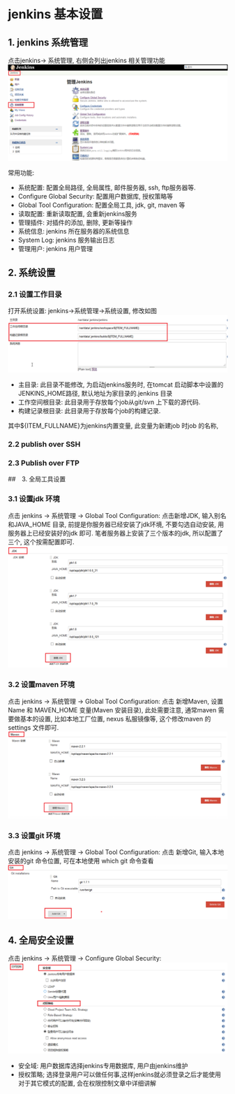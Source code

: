 # jenkins 基本设置


## 1. jenkins 系统管理
点击jenkins-> 系统管理, 右侧会列出jenkins 相关管理功能
![](/assets/jenkins_2017-06-15_191110.png)

常用功能:
* 系统配置: 配置全局路径, 全局属性, 邮件服务器, ssh, ftp服务器等.
* Configure Global Security: 配置用户数据库, 授权策略等
* Global Tool Configuration: 配置全局工具, jdk, git, maven 等
* 读取配置: 重新读取配置, 会重新jenkins服务
* 管理插件: 对插件的添加, 删除, 更新等操作
* 系统信息: jenkins 所在服务器的系统信息
* System Log: jenkins 服务输出日志
* 管理用户: jenkins 用户管理


## 2. 系统设置
### 2.1 设置工作目录
打开系统设置: jenkins->系统管理->系统设置, 修改如图
![](/assets/jenkins_2017-06-15_193019.png)

* 主目录: 此目录不能修改, 为启动jenkins服务时, 在tomcat 启动脚本中设置的JENKINS_HOME路径, 默认地址为家目录的.jenkins 目录
* 工作空间根目录: 此目录用于存放每个job从git/svn 上下载的源代码.
* 构建记录根目录:  此目录用于存放每个job的构建记录.

其中${ITEM_FULLNAME}为jenkins内置变量, 此变量为新建job 时job 的名称,

### 2.2 publish over SSH

### 2.3 Publish over FTP

##　3. 全局工具设置

### 3.1 设置jdk 环境
点击 jenkins -> 系统管理 -> Global Tool Configuration:
点击新增JDK, 输入别名和JAVA_HOME 目录, 前提是你服务器已经安装了jdk环境, 不要勾选自动安装, 用服务器上已经安装好的jdk 即可. 笔者服务器上安装了三个版本的jdk, 所以配置了三个, 这个按需配置即可.
![](/assets/jenkins_2017-06-15_194650.png)

### 3.2 设置maven 环境
点击 jenkins -> 系统管理 -> Global Tool Configuration:
点击 新增Maven, 设置Name 和 MAVEN_HOME 变量(Maven 安装目录), 此处需要注意, 通常maven 需要做基本的设置, 比如本地工厂位置, nexus 私服镜像等, 这个修改maven 的settings 文件即可.
![](/assets/jenkins_2017-06-15_195203.png)

### 3.3 设置git 环境
点击 jenkins -> 系统管理 -> Global Tool Configuration:
点击 新增Git, 输入本地安装的git 命令位置, 可在本地使用 which git 命令查看
![](/assets/jenkins_2017-06-15_195249.png)

## 4. 全局安全设置
点击 jenkins -> 系统管理 -> Configure Global Security:
![](/assets/jenkins_2017-06-15_195937.png)
* 安全域: 用户数据库选择jenkins专用数据库, 用户由jenkins维护
* 授权策略; 选择登录用户可以做任何事,这样jenkins就必须登录之后才能使用
对于其它模式的配置, 会在权限控制文章中详细讲解



